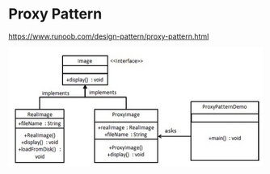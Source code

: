 # Proxy Pattern  

https://www.runoob.com/design-pattern/proxy-pattern.html

![](proxy_pattern_uml_diagram.jpg)